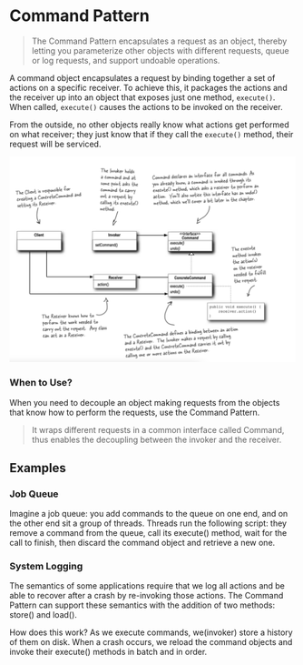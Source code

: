 # Command Pattern

> The Command Pattern encapsulates a request as an object, thereby letting you parameterize other
> objects with different requests, queue or log requests, and support undoable operations.

A command object encapsulates a request by binding together a set of actions on a specific receiver. To achieve this, it
packages the actions and the receiver up into an object that exposes just one method, `execute()`. When
called, `execute()` causes the actions to be invoked on the receiver.

From the outside, no other objects really know what actions get performed on what receiver; they just know that if they
call the `execute()` method, their request will be serviced.

![img.png](../images/command-pattern.png)

### When to Use?
When you need to decouple an object making requests from the objects that know how to perform the requests, use the
Command Pattern.
> It wraps different requests in a common interface called Command, thus enables the decoupling between the invoker
> and the receiver.

## Examples

### Job Queue

Imagine a job queue: you add commands to the queue on one end, and on the other end sit a group of threads. Threads run
the following script: they remove a command from the queue, call its execute() method, wait for the call to finish, then
discard the command object and retrieve a new one.

### System Logging

The semantics of some applications require that we log all actions and be able to recover after a crash by re-invoking
those actions. The Command Pattern can support these semantics with the addition of two methods: store() and load().

How does this work? As we execute commands, we(invoker) store a history of them on disk. When a crash occurs, we reload
the command objects and invoke their execute() methods in batch and in order.
